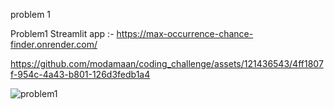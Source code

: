problem 1


Problem1 Streamlit app  :-  https://max-occurrence-chance-finder.onrender.com/

https://github.com/modamaan/coding_challenge/assets/121436543/4ff1807f-954c-4a43-b801-126d3fedb1a4

![problem1](https://github.com/modamaan/coding_challenge/assets/121436543/f229eeb7-c6a3-497b-be9f-d1222cfd996f)
